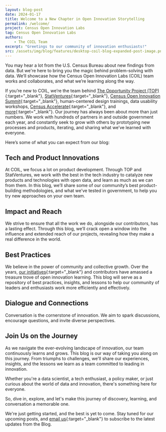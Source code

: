 ```yaml
---
layout: blog-post
date: 2024-01-17
title: Welcome to a New Chapter in Open Innovation Storytelling
permalink: /welcome/
project: Census Open Innovation Labs
tag: Census Open Innovation Labs
authors:
    - The COIL Team
excerpt: "Greetings to our community of innovation enthusiasts!"
src: /assets/img/blog/features/desktop-coil-blog-expanded-post-image.png
---
```

You may hear a lot from the U.S. Census Bureau about new findings from data. But we're here to bring you the magic behind problem-solving with data. We’ll showcase how the Census Open Innovation Labs (COIL) team works and collaborates, and what we’re learning along the way.

If you’re new to COIL, we’re the team behind [The Opportunity Project (TOP)](https://opportunity.census.gov/){:target="_blank"}, [StatVentures](https://coil.census.gov/statventures/){:target="_blank"}, [Census Open Innovation Summit](https://opportunity.census.gov/summit/){:target="_blank"}, human-centered design trainings, data usability workshops, [Census Accelerate](https://accelerate.census.gov/){:target="_blank"}, and [more](https://coil.census.gov/portfolio/){:target="_blank"}. Our journey has always been about more than just numbers. We work with hundreds of partners in and outside government each year, and constantly seek to grow with others by prototyping new processes and products, iterating, and sharing what we’ve learned with everyone.

Here’s some of what you can expect from our blog:

## Tech and Product Innovations
At COIL, we focus a lot on product development. Through TOP and StatVentures, we work with the best in the tech industry to catalyze new products and technologies with open data, and learn as much as we can from them. In this blog, we’ll share some of our community’s best product-building methodologies, and what we’ve tested in government, to help you try new approaches on your own team.

## Impact and Reach
We strive to ensure that all the work we do, alongside our contributors, has a lasting effect. Through this blog, we’ll crack open a window into the influence and extended reach of our projects, revealing how they make a real difference in the world.

## Best Practices
We believe in the power of community and collective growth. Over the years, [our initiatives](https://coil.census.gov/portfolio/){:target="_blank"} and contributors have amassed a treasure trove of open innovation learning. This blog will serve as a repository of best practices, insights, and lessons to help our community of leaders and enthusiasts work more efficiently and effectively.

## Dialogue and Connections
Conversation is the cornerstone of innovation. We aim to spark discussions, encourage questions, and invite diverse perspectives.

## Join Us on the Journey
As we navigate the ever-evolving landscape of innovation, our team continuously learns and grows. This blog is our way of taking you along on this journey. From triumphs to challenges, we'll share our experiences, insights, and the lessons we learn as a team committed to leading in innovation.

Whether you're a data scientist, a tech enthusiast, a policy maker, or just curious about the world of data and innovation, there's something here for everyone.

So, dive in, explore, and let's make this journey of discovery, learning, and conversation a memorable one.

We're just getting started, and the best is yet to come. Stay tuned for our upcoming posts, and [email us](mailto:census.openinnovationlabs@census.gov){:target="_blank"} to subscribe to the latest updates from the Blog.
